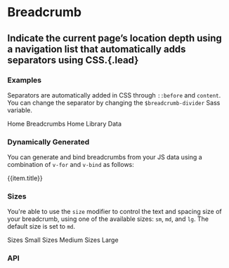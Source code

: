 # Breadcrumb
## Indicate the current page’s location depth using a navigation list that automatically adds separators using CSS.{.lead}

### Examples
Separators are automatically added in CSS through `::before` and `content`. You can change the separator by changing the `$breadcrumb-divider` Sass variable.

<i-code-preview title="Breadcrumbs Example">

<i-breadcrumb>
    <i-breadcrumb-item onclick="return false;">Home</i-breadcrumb-item>
    <i-breadcrumb-item active>Breadcrumbs</i-breadcrumb-item>
</i-breadcrumb>

<i-breadcrumb>
    <i-breadcrumb-item href="https://inkline.io" onclick="return false;">Home</i-breadcrumb-item>
    <i-breadcrumb-item href="https://inkline.io" onclick="return false;">Library</i-breadcrumb-item>
    <i-breadcrumb-item active>Data</i-breadcrumb-item>
</i-breadcrumb>

<template slot="html">

~~~html
<i-breadcrumb>
    <i-breadcrumb-item>Home</i-breadcrumb-item>
    <i-breadcrumb-item active>Breadcrumbs</i-breadcrumb-item>
</i-breadcrumb>
~~~
~~~html
<i-breadcrumb>
    <i-breadcrumb-item href="/">Home</i-breadcrumb-item>
    <i-breadcrumb-item :to="{ name: 'docs' }">Library</i-breadcrumb-item>
    <i-breadcrumb-item active>Data</i-breadcrumb-item>
</i-breadcrumb>
~~~

</template>
</i-code-preview>

### Dynamically Generated
You can generate and bind breadcrumbs from your JS data using a combination of `v-for` and `v-bind` as follows:

<i-code-preview title="Dynamically Generated Breadcrumbs">

<i-breadcrumb>
    <i-breadcrumb-item v-bind="item" v-for="item in items" :key="item.title" onclick="return false;">{{item.title}}</i-breadcrumb-item>
</i-breadcrumb>

<template slot="html">
<div v-pre>

~~~html
<i-breadcrumb>
    <i-breadcrumb-item v-bind="item" v-for="item in items" :key="item.title">{{item.title}}</i-breadcrumb-item>
</i-breadcrumb>
~~~

</div>
</template>
<template slot="js">

~~~js
export default {
    data () {
        return {
            items: [
                { title: 'Home', href: '/' },
                { title: 'Components', to: 'components' },
                { title: 'Breadcrumbs', active: true }
            ]
        };
    }
};
~~~

</template>
</i-code-preview>


### Sizes
You're able to use the `size` modifier to control the text and spacing size of your breadcrumb, using one of the available sizes: `sm`, `md`, and `lg`. The default size is set to `md`.

<i-code-preview title="Breadcrumbs Sizes">

<i-breadcrumb size="sm">
    <i-breadcrumb-item href="/" onclick="return false;">Sizes</i-breadcrumb-item>
    <i-breadcrumb-item active>Small</i-breadcrumb-item>
</i-breadcrumb>
<i-breadcrumb size="md">
    <i-breadcrumb-item href="/" onclick="return false;">Sizes</i-breadcrumb-item>
    <i-breadcrumb-item active>Medium</i-breadcrumb-item>
</i-breadcrumb>
<i-breadcrumb size="lg">
    <i-breadcrumb-item href="/" onclick="return false;">Sizes</i-breadcrumb-item>
    <i-breadcrumb-item active>Large</i-breadcrumb-item>
</i-breadcrumb>

<template slot="html">

~~~html
<i-breadcrumb size="sm">
    <i-breadcrumb-item href="/">Sizes</i-breadcrumb-item>
    <i-breadcrumb-item active>Small</i-breadcrumb-item>
</i-breadcrumb>
~~~
~~~html
<i-breadcrumb size="md">
    <i-breadcrumb-item href="/">Sizes</i-breadcrumb-item>
    <i-breadcrumb-item active>Medium</i-breadcrumb-item>
</i-breadcrumb>
~~~
~~~html
<i-breadcrumb size="lg">
    <i-breadcrumb-item href="/">Sizes</i-breadcrumb-item>
    <i-breadcrumb-item active>Large</i-breadcrumb-item>
</i-breadcrumb>
~~~

</template>
</i-code-preview>


### API

<i-api-preview title="Breadcrumb API" expanded markup="i-breadcrumb" link="https://github.com/inkline/inkline/tree/master/packages/inkline/src/components/Breadcrumb">
    <template slot="props">
        <api-table>
            <api-table-row>
                <template slot="property">size</template>
                <template slot="description">Sets the size of the breadcrumb component.</template>
                <template slot="type"><code>String</code></template>
                <template slot="values"><code>sm</code>, <code>md</code>, <code>lg</code></template>
                <template slot="default"><code>md</code></template>
            </api-table-row>
        </api-table>
    </template>
    <template slot="slots">
        <api-table>
            <api-table-row>
                <template slot="slot">default</template>
                <template slot="description">Slot for breadcrumb default content.</template>
            </api-table-row>
        </api-table>
    </template>
</i-api-preview>

<i-api-preview title="Breadcrumb Item API" expanded markup="i-breadcrumb-item" link="https://github.com/inkline/inkline/tree/master/packages/inkline/src/components/BreadcrumbItem">
    <template slot="props">
        <api-table>
            <api-table-row>
                <template slot="property">active</template>
                <template slot="description">Sets the breadcrumb item component as active.</template>
                <template slot="type"><code>Boolean</code></template>
                <template slot="values"><code>true</code>, <code>false</code></template>
                <template slot="default"><code>false</code></template>
            </api-table-row>
            <api-table-row>
                <template slot="property">size</template>
                <template slot="description">Sets the size of the breadcrumb item component.</template>
                <template slot="type"><code>String</code></template>
                <template slot="values"><code>sm</code>, <code>md</code>, <code>lg</code></template>
                <template slot="default"><code>md</code></template>
            </api-table-row>
            <api-table-row>
                <template slot="property">href</template>
                <template slot="description">Treats the breadcrumb item component as an anchor.</template>
                <template slot="type"><code>String</code></template>
                <template slot="values"></template>
                <template slot="default"></template>
            </api-table-row>
            <api-table-row>
                <template slot="property">to</template>
                <template slot="description">Treats the breadcrumb item component as a <code>router-link</code>.</template>
                <template slot="type">Object</template>
                <template slot="values"></template>
                <template slot="default"></template>
            </api-table-row>
        </api-table>
    </template>
    <template slot="slots">
        <api-table>
            <api-table-row>
                <template slot="slot">default</template>
                <template slot="description">Slot for breadcrumb item default content.</template>
            </api-table-row>
        </api-table>
    </template>
</i-api-preview>
